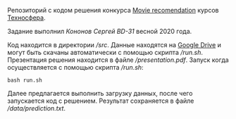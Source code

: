 Репозиторий с кодом решения конкурса [Movie recomendation](https://www.kaggle.com/c/movie-recomendation-ts-spring-2020) курсов [Техносфера](https://sphere.mail.ru).

Задание выполнил *Кононов Сергей BD-31* весной 2020 года.

Код находится в директории */src*. Данные находятся на [Google Drive]() и могут быть скачаны автоматически с помощью скрипта */run.sh*. Презентация решения находится в файле */presentation.pdf*. Запуск когда осуществляется с помощью скрипта */run.sh*:

```
bash run.sh
```

Далее предлагается выполнить загрузку данных, после чего запускается код с решением. Результат сохраняется в файле */data/prediction.txt*.